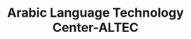 ---
word: "true"

types: "word"

title: "Arabic Language Technology Center-ALTEC"

categories: ['']

tags: ['Arabic', 'Language', 'Technology', 'Center', 'ALTEC']

arabic: 'مركز تقنيات اللغة العربية'

arexps: []

enwords: ['Arabic Language Technology Center-ALTEC']

enexps: []

arlexicons: 'ر'

enlexicons: 'A'

authors: ['Ruqayya Roshdy']

translators: ['']

citations: 'مقدمة في حوسبة اللغة العربية'

sources: 'مركز الملك عبدالله بن عبدالعزيز الدولي لخدمة اللغة العربية'

slug: ""
---